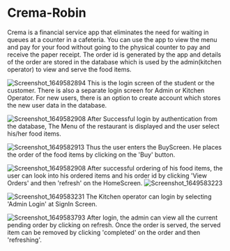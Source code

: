 # Crema-Robin

Crema is a financial service app that eliminates the need for waiting in queues at a counter in a cafeteria. You can use the app to view the menu and pay for your food without going to the physical counter to pay and receive the paper receipt. The order id is generated by the app and details of the order are stored in the database which is used by the admin(kitchen operator) to view and serve the food items.

![Screenshot_1649582894](https://user-images.githubusercontent.com/92081296/162612600-7fe1a680-7f6b-4008-a9cd-21a67a6ddb2e.png)
This is the login screen of the student or the customer. There is also a separate login screen for Admin or Kitchen Operator. For new users, there is an option to create account which stores the new user data in the database.

![Screenshot_1649582908](https://user-images.githubusercontent.com/92081296/162612660-93f8cece-734d-431e-b0ce-0863df11918f.png)
After Successful login by authentication from the database, The Menu of the restaurant is displayed and the user select his/her food items.

![Screenshot_1649582913](https://user-images.githubusercontent.com/92081296/162612722-fbb47682-e172-4e82-86a4-27bc9ffd51e2.png)
Thus the user enters the BuyScreen. He places the order of the food items by clicking on the 'Buy' button. 

![Screenshot_1649582908](https://user-images.githubusercontent.com/92081296/162612771-6b7ca41d-b2db-4446-84fa-fd37c0b31127.png)
After successful ordering of his food items, the user can look into his ordered items and his order id by clicking 'View Orders' and then 'refresh' on the HomeScreen.
![Screenshot_1649583223](https://user-images.githubusercontent.com/92081296/162612829-7bd8433b-adfc-4aff-a0cf-a9d39a58f334.png)

![Screenshot_1649583231](https://user-images.githubusercontent.com/92081296/162612837-078f14bb-b59a-4f9c-aebd-01162d661a37.png)
The Kitchen operator can login by selecting 'Admin Login' at SignIn Screen.

![Screenshot_1649583793](https://user-images.githubusercontent.com/92081296/162612866-276d45de-1e52-41b0-8ac3-c576a76e6916.png)
After login, the admin can view all the current pending order by clicking on refresh. Once the order is served, the served item can be removed by clicking 'completed' on the order and then 'refreshing'.
